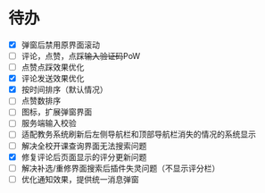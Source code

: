 # 待办
- [x] 弹窗后禁用原界面滚动
- [ ] 评论，点赞，点踩~~输入验证码~~PoW
- [ ] 点赞点踩效果优化
- [x] 评论发送效果优化
- [x] 按时间排序（默认情况）
- [ ] 点赞数排序
- [ ] 图标，扩展弹窗界面
- [ ] 服务端输入校验
- [ ] 适配教务系统刷新后左侧导航栏和顶部导航栏消失的情况的系统显示
- [ ] 解决全校开课查询界面无法搜索问题
- [x] 修复评论后页面显示的评分更新问题
- [ ] 解决补选/重修界面搜索后插件失灵问题（不显示评分栏）
- [ ] 优化通知效果，提供统一消息弹窗